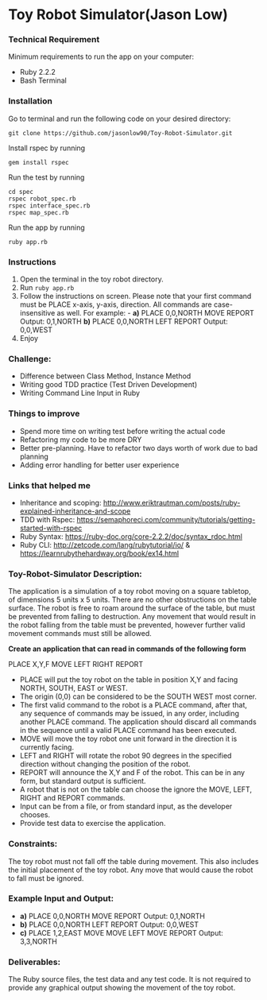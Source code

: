 # Toy Robot Simulator(Jason Low)

### Technical Requirement
Minimum requirements to run the app on your computer:

- Ruby 2.2.2
- Bash Terminal

### Installation
Go to terminal and run the following code on your desired directory:
```
git clone https://github.com/jasonlow90/Toy-Robot-Simulator.git
```

Install rspec by running

```
gem install rspec
```

Run the test by running
```
cd spec
rspec robot_spec.rb
rspec interface_spec.rb
rspec map_spec.rb
```
Run the app by running
```
ruby app.rb
```

### Instructions
1. Open the terminal in the toy robot directory.
2. Run ```ruby app.rb```
3. Follow the instructions on screen. Please note that your first command must be PLACE x-axis, y-axis, direction. All commands are case-insensitive as well. For example: - 
**a)**
PLACE 0,0,NORTH
MOVE
REPORT
Output: 0,1,NORTH
**b)**
PLACE 0,0,NORTH
LEFT
REPORT
Output: 0,0,WEST
4. Enjoy

### Challenge:
- Difference between Class Method, Instance Method
- Writing good TDD practice (Test Driven Development)
- Writing Command Line Input in Ruby

### Things to improve
- Spend more time on writing test before writing the actual code
- Refactoring my code to be more DRY
- Better pre-planning. Have to refactor two days worth of work due to bad planning
- Adding error handling for better user experience

### Links that helped me
- Inheritance and scoping: http://www.eriktrautman.com/posts/ruby-explained-inheritance-and-scope
- TDD with Rspec: https://semaphoreci.com/community/tutorials/getting-started-with-rspec
- Ruby Syntax:
https://ruby-doc.org/core-2.2.2/doc/syntax_rdoc.html
- Ruby CLI:
http://zetcode.com/lang/rubytutorial/io/
& https://learnrubythehardway.org/book/ex14.html

### Toy-Robot-Simulator Description:
The application is a simulation of a toy robot moving on a square tabletop, of dimensions 5
units x 5 units. There are no other obstructions on the table surface. The robot is free to roam around the surface of the table, but must be prevented from falling to destruction. Any movement that would result in the robot falling from the table must be prevented, however further valid movement commands must still be allowed.

**Create an application that can read in commands of the following form**

PLACE X,Y,F
MOVE
LEFT
RIGHT
REPORT

- PLACE will put the toy robot on the table in position X,Y and facing NORTH, SOUTH, EAST or
WEST.
- The origin (0,0) can be considered to be the SOUTH WEST most corner.
- The first valid command to the robot is a PLACE command, after that, any sequence of
commands may be issued, in any order, including another PLACE command. The application
should discard all commands in the sequence until a valid PLACE command has been
executed.
- MOVE will move the toy robot one unit forward in the direction it is currently facing.
- LEFT and RIGHT will rotate the robot 90 degrees in the specified direction without changing
the position of the robot.
- REPORT will announce the X,Y and F of the robot. This can be in any form, but standard
output is sufficient.
- A robot that is not on the table can choose the ignore the MOVE, LEFT, RIGHT and REPORT
commands.
- Input can be from a file, or from standard input, as the developer chooses.
- Provide test data to exercise the application.

### Constraints:
The toy robot must not fall off the table during movement. This also includes the initial
placement of the toy robot.
Any move that would cause the robot to fall must be ignored.

### Example Input and Output:
- **a)**
PLACE 0,0,NORTH
MOVE
REPORT
Output: 0,1,NORTH
- **b)**
PLACE 0,0,NORTH
LEFT
REPORT
Output: 0,0,WEST
- **c)**
PLACE 1,2,EAST
MOVE
MOVE
LEFT
MOVE
REPORT
Output: 3,3,NORTH

### Deliverables:
The Ruby source files, the test data and any test code.
It is not required to provide any graphical output showing the movement of the toy robot.
